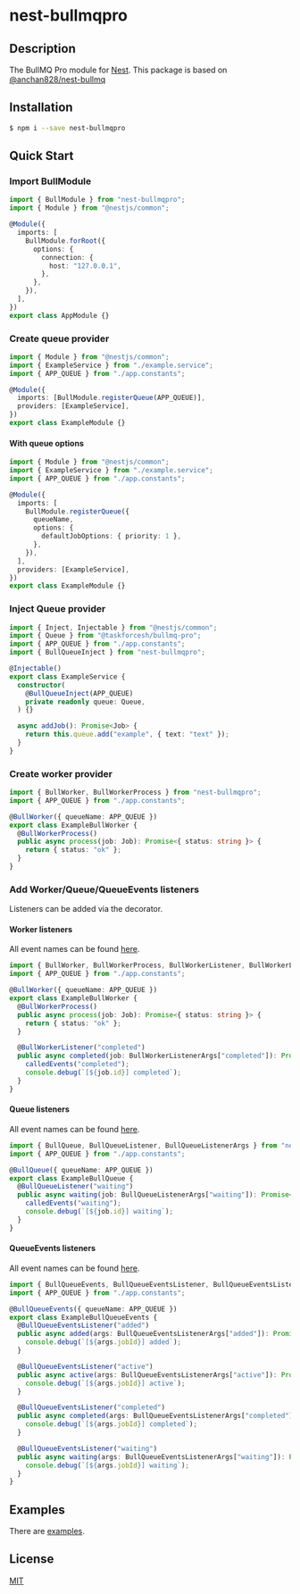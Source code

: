 # nest-bullmqpro

## Description

The BullMQ Pro module for [Nest](https://github.com/nestjs/nest).
This package is based on [@anchan828/nest-bullmq](https://github.com/anchan828/nest-bull)

## Installation

```bash
$ npm i --save nest-bullmqpro
```

## Quick Start

### Import BullModule

```ts
import { BullModule } from "nest-bullmqpro";
import { Module } from "@nestjs/common";

@Module({
  imports: [
    BullModule.forRoot({
      options: {
        connection: {
          host: "127.0.0.1",
        },
      },
    }),
  ],
})
export class AppModule {}
```

### Create queue provider

```ts
import { Module } from "@nestjs/common";
import { ExampleService } from "./example.service";
import { APP_QUEUE } from "./app.constants";

@Module({
  imports: [BullModule.registerQueue(APP_QUEUE)],
  providers: [ExampleService],
})
export class ExampleModule {}
```

#### With queue options

```ts
import { Module } from "@nestjs/common";
import { ExampleService } from "./example.service";
import { APP_QUEUE } from "./app.constants";

@Module({
  imports: [
    BullModule.registerQueue({
      queueName,
      options: {
        defaultJobOptions: { priority: 1 },
      },
    }),
  ],
  providers: [ExampleService],
})
export class ExampleModule {}
```

### Inject Queue provider

```ts
import { Inject, Injectable } from "@nestjs/common";
import { Queue } from "@taskforcesh/bullmq-pro";
import { APP_QUEUE } from "./app.constants";
import { BullQueueInject } from "nest-bullmqpro";

@Injectable()
export class ExampleService {
  constructor(
    @BullQueueInject(APP_QUEUE)
    private readonly queue: Queue,
  ) {}

  async addJob(): Promise<Job> {
    return this.queue.add("example", { text: "text" });
  }
}
```

### Create worker provider

```ts
import { BullWorker, BullWorkerProcess } from "nest-bullmqpro";
import { APP_QUEUE } from "./app.constants";

@BullWorker({ queueName: APP_QUEUE })
export class ExampleBullWorker {
  @BullWorkerProcess()
  public async process(job: Job): Promise<{ status: string }> {
    return { status: "ok" };
  }
}
```

### Add Worker/Queue/QueueEvents listeners

Listeners can be added via the decorator.

#### Worker listeners

All event names can be found [here](https://github.com/taskforcesh/bullmq/blob/6ded7bae22b0f369ebb68960d48780f547d43346/src/classes/worker.ts#L31).

```ts
import { BullWorker, BullWorkerProcess, BullWorkerListener, BullWorkerListenerArgs } from "nest-bullmqpro";
import { APP_QUEUE } from "./app.constants";

@BullWorker({ queueName: APP_QUEUE })
export class ExampleBullWorker {
  @BullWorkerProcess()
  public async process(job: Job): Promise<{ status: string }> {
    return { status: "ok" };
  }

  @BullWorkerListener("completed")
  public async completed(job: BullWorkerListenerArgs["completed"]): Promise<void> {
    calledEvents("completed");
    console.debug(`[${job.id}] completed`);
  }
}
```

#### Queue listeners

All event names can be found [here](https://github.com/taskforcesh/bullmq/blob/6ded7bae22b0f369ebb68960d48780f547d43346/src/classes/queue.ts#L11).

```ts
import { BullQueue, BullQueueListener, BullQueueListenerArgs } from "nest-bullmqpro";
import { APP_QUEUE } from "./app.constants";

@BullQueue({ queueName: APP_QUEUE })
export class ExampleBullQueue {
  @BullQueueListener("waiting")
  public async waiting(job: BullQueueListenerArgs["waiting"]): Promise<void> {
    calledEvents("waiting");
    console.debug(`[${job.id}] waiting`);
  }
}
```

#### QueueEvents listeners

All event names can be found [here](https://github.com/taskforcesh/bullmq/blob/6ded7bae22b0f369ebb68960d48780f547d43346/src/classes/queue-events.ts#L12).

```ts
import { BullQueueEvents, BullQueueEventsListener, BullQueueEventsListenerArgs } from "nest-bullmqpro";
import { APP_QUEUE } from "./app.constants";

@BullQueueEvents({ queueName: APP_QUEUE })
export class ExampleBullQueueEvents {
  @BullQueueEventsListener("added")
  public async added(args: BullQueueEventsListenerArgs["added"]): Promise<void> {
    console.debug(`[${args.jobId}] added`);
  }

  @BullQueueEventsListener("active")
  public async active(args: BullQueueEventsListenerArgs["active"]): Promise<void> {
    console.debug(`[${args.jobId}] active`);
  }

  @BullQueueEventsListener("completed")
  public async completed(args: BullQueueEventsListenerArgs["completed"]): Promise<void> {
    console.debug(`[${args.jobId}] completed`);
  }

  @BullQueueEventsListener("waiting")
  public async waiting(args: BullQueueEventsListenerArgs["waiting"]): Promise<void> {
    console.debug(`[${args.jobId}] waiting`);
  }
}
```

## Examples

There are [examples](./src/examples).

## License

[MIT](LICENSE)
